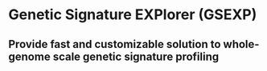 # Genetic Signature EXPlorer (GSEXP)

## Provide fast and customizable solution to whole-genome scale genetic signature profiling

#


